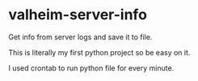 # valheim-server-info
Get info from server logs and save it to file. 

This is literally my first python project so be easy on it. 


I used crontab to run python file for every minute.
